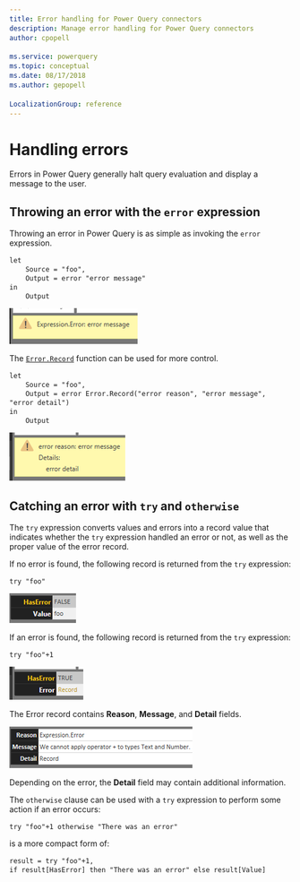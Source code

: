 ```yaml
---
title: Error handling for Power Query connectors
description: Manage error handling for Power Query connectors
author: cpopell

ms.service: powerquery
ms.topic: conceptual
ms.date: 08/17/2018
ms.author: gepopell

LocalizationGroup: reference
---
```


# Handling errors
Errors in Power Query generally halt query evaluation and display a message to the user.

## Throwing an error with the `error` expression
Throwing an error in Power Query is as simple as invoking the `error` expression.
```
let
    Source = "foo",
    Output = error "error message"
in
    Output
```

![An example of an Expression.Error error message.](images/expressionError.png)

The [`Error.Record`](/powerquery-m/error-record) function can be used for more control.
```
let
    Source = "foo",
    Output = error Error.Record("error reason", "error message", "error detail")
in
    Output
```

![An example of an Expression.Error error message with more details.](images/expressionError2.png)

## Catching an error with `try` and `otherwise`
The `try` expression converts values and errors into a record value that indicates whether the `try` expression handled an error or not, as well as the proper value of the error record.

If no error is found, the following record is returned from the `try` expression:
```
try "foo"
```
![HasError false with value.](images/HasErrorFalse.png)

If an error is found, the following record is returned from the `try` expression:
```
try "foo"+1
```
![HasError true with error record.](images/HasErrorTrue.png)

The Error record contains **Reason**, **Message**, and **Detail** fields.

![Content of error record.](images/ErrorRecord.png)

Depending on the error, the **Detail** field may contain additional information.

The `otherwise` clause can be used with a `try` expression to perform some action if an error occurs:
```
try "foo"+1 otherwise "There was an error"
```
is a more compact form of:
```
result = try "foo"+1,
if result[HasError] then "There was an error" else result[Value]
``` 
